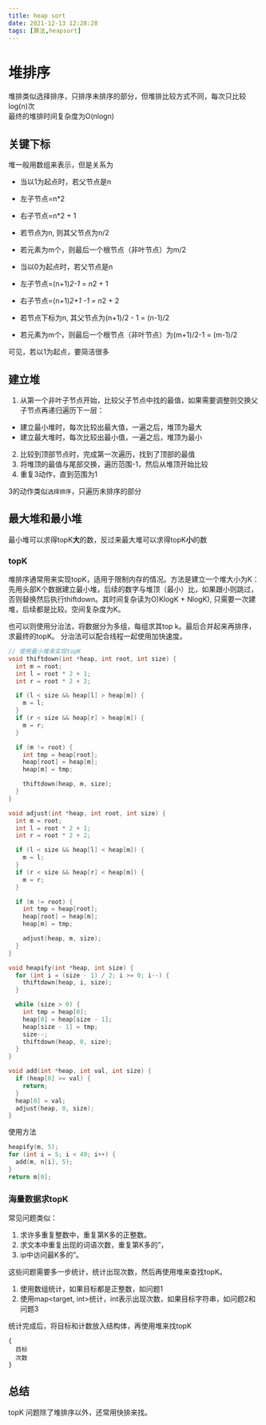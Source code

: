 ```yaml
---
title: heap sort
date: 2021-12-13 12:28:28
tags: [算法,heapsort]
---
```


# 堆排序

堆排类似选择排序，只排序未排序的部分，但堆排比较方式不同，每次只比较log(n)次  
最终的堆排时间复杂度为O(nlogn)

## 关键下标

堆一般用数组来表示，但是关系为

* 当以1为起点时，若父节点是n
- 左子节点=n*2
- 右子节点=n*2 + 1

- 若节点为n, 则其父节点为n/2
- 若元素为m个，则最后一个根节点（非叶节点）为m/2

* 当以0为起点时，若父节点是n
- 左子节点=(n+1)*2-1 = n*2 + 1
- 右子节点=(n+1)*2+1 -1 = n*2 + 2

- 若节点下标为n, 其父节点为(n+1)/2 - 1 = (n-1)/2
- 若元素为m个，则最后一个根节点（非叶节点）为(m+1)/2-1 = (m-1)/2

可见，若以1为起点，要简洁很多

## 建立堆

1. 从第一个非叶子节点开始，比较父子节点中找的最值，如果需要调整则交换父子节点再递归遍历下一层：
* 建立最小堆时，每次比较出最大值，一遍之后，堆顶为最大
* 建立最大堆时，每次比较出最小值，一遍之后，堆顶为最小
2. 比较到顶部节点时，完成第一次遍历，找到了顶部的最值
3. 将堆顶的最值与尾部交换，遍历范围-1，然后从堆顶开始比较
4. 重复3动作，直到范围为1

3的动作类似`选择排序`，只遍历未排序的部分


## 最大堆和最小堆

最小堆可以求得topK**大**的数，反过来最大堆可以求得topK**小**的数

### topK

堆排序通常用来实现topK，适用于限制内存的情况。方法是建立一个堆大小为K： 先用头部K个数据建立最小堆，后续的数字与堆顶（最小）比，如果跟小则跳过，否则替换然后执行thiftdown。其时间复杂读为O)KlogK + NlogK), 只需要一次建堆，后续都是比较。空间复杂度为K。

也可以则使用分治法，将数据分为多组，每组求其top k。最后合并起来再排序，求最终的topK。 分治法可以配合线程一起使用加快速度。


```c
// 使用最小堆来实现topK
void thiftdown(int *heap, int root, int size) {
  int m = root;
  int l = root * 2 + 1;
  int r = root * 2 + 2;

  if (l < size && heap[l] > heap[m]) {
    m = l;
  }
  if (r < size && heap[r] > heap[m]) {
    m = r;
  }

  if (m != root) {
    int tmp = heap[root];
    heap[root] = heap[m];
    heap[m] = tmp;

    thiftdown(heap, m, size);
  }
}

void adjust(int *heap, int root, int size) {
  int m = root;
  int l = root * 2 + 1;
  int r = root * 2 + 2;

  if (l < size && heap[l] < heap[m]) {
    m = l;
  }
  if (r < size && heap[r] < heap[m]) {
    m = r;
  }

  if (m != root) {
    int tmp = heap[root];
    heap[root] = heap[m];
    heap[m] = tmp;

    adjust(heap, m, size);
  }
}

void heapify(int *heap, int size) {
  for (int i = (size - 1) / 2; i >= 0; i--) {
    thiftdown(heap, i, size);
  }

  while (size > 0) {
    int tmp = heap[0];
    heap[0] = heap[size - 1];
    heap[size - 1] = tmp;
    size--;
    thiftdown(heap, 0, size);
  }
}

void add(int *heap, int val, int size) {
  if (heap[0] >= val) {
    return;
  }
  heap[0] = val;
  adjust(heap, 0, size);
}

```

使用方法
```c
heapify(m, 5);
for (int i = 5; i < 49; i++) {
  add(m, n[i], 5);
}
return m[0];
```

### 海量数据求topK

常见问题类似：
1. 求许多重复整数中，重复第K多的正整数。
2. 求文本中重复出现的词语次数，重复第K多的”，
3. ip中访问最K多的”。

这些问题需要多一步统计，统计出现次数，然后再使用堆来查找topK。

1. 使用数组统计，如果目标都是正整数，如问题1
2. 使用map<target, int>统计，int表示出现次数，如果目标字符串，如问题2和问题3

统计完成后，将目标和计数放入结构体，再使用堆来找topK
```
{
  目标
  次数
}
```

## 总结

topK 问题除了堆排序以外，还常用快排来找。